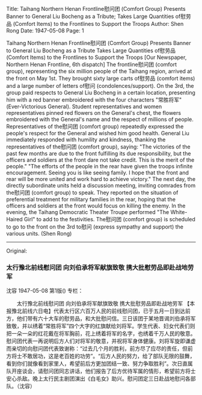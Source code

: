 Title: Taihang Northern Henan Frontline慰问团 (Comfort Group) Presents Banner to General Liu Bocheng as a Tribute; Takes Large Quantities of慰劳品 (Comfort Items) to the Frontlines to Support the Troops
Author: Shen Rong
Date: 1947-05-08
Page: 1

Taihang Northern Henan Frontline慰问团 (Comfort Group)
    Presents Banner to General Liu Bocheng as a Tribute
    Takes Large Quantities of慰劳品 (Comfort Items) to the Frontlines to Support the Troops
    [Our Newspaper, Northern Henan Frontline, 6th dispatch] The frontline慰问团 (comfort group), representing the six million people of the Taihang region, arrived at the front on May 1st. They brought sixty large carts of慰劳品 (comfort items) and a large number of letters of慰问 (condolences/support). On the 3rd, the group paid respects to General Liu Bocheng in a certain location, presenting him with a red banner embroidered with the four characters "常胜将军" (Ever-Victorious General). Student representatives and women representatives pinned red flowers on the General's chest, the flowers embroidered with the General's name and the respect of millions of people. Representatives of the慰问团 (comfort group) repeatedly expressed the people's respect for the General and wished him good health. General Liu immediately responded with humility and kindness, thanking the representatives of the慰问团 (comfort group), saying: "The victories of the past few months are due to the front fulfilling its due responsibility, but the officers and soldiers at the front dare not take credit. This is the merit of the people." "The efforts of the people in the rear have given the troops infinite encouragement. Seeing you is like seeing family. I hope that the front and rear will be more united and work hard to achieve victory." The next day, the directly subordinate units held a discussion meeting, inviting comrades from the慰问团 (comfort group) to speak. They reported on the situation of preferential treatment for military families in the rear, hoping that the officers and soldiers at the front would focus on killing the enemy. In the evening, the Taihang Democratic Theater Troupe performed "The White-Haired Girl" to add to the festivities. The慰问团 (comfort group) is scheduled to go to the front on the 3rd to慰问 (express sympathy and support) the various units. (Shen Rong)



<hr /> 

Original: 


### 太行豫北前线慰问团  向刘伯承将军献旗致敬  携大批慰劳品即赴战地劳军
沈容
1947-05-08
第1版()
专栏：

　　太行豫北前线慰问团
    向刘伯承将军献旗致敬
    携大批慰劳品即赴战地劳军
    【本报豫北前线六日电】代表太行区六百万人民的前线慰问团，已于五月一日到达前方，他们带有六十大车的慰劳品，和大批慰问信。三日该团于某地晋谒刘伯承将军致敬，并以绣着“常胜将军”四个大字的红旗献给刘将军。学生代表、妇女代表们则把一朵一朵的红花戴在将军胸前，花上绣着将军的名字，也绣着千万人民的敬意。慰问团代表一再说明后方人们对将军的敬意，并祝将军身体健康。刘将军旋即谦虚而亲切的向慰问团代表致谢称：“过去几个月的胜利，前方尽了应尽的责任，但前方将士不敢居功，这是老百姓的功劳”。“后方人民的努力，给了部队无限的鼓舞，看到你们就像看到家里人，希望前后方更加团结一致、努力争取胜利”。次日直属队开座谈会，请慰问团同志讲话，他们报告了后方优待军属的情形，希望前方将士安心杀敌。晚上太行民主剧团演出《白毛女》助兴。慰问团定三日赴战地慰问各部队。（沈容）
